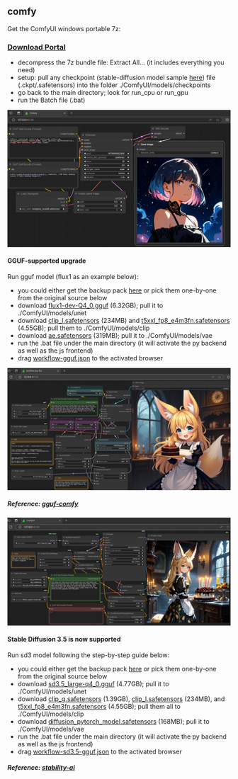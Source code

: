 ## comfy
Get the ComfyUI windows portable 7z:
### [Download Portal](https://github.com/calcuis/comfy/releases/download/0.0.3/ComfyUI_GGUF_windows_portable.7z)
- decompress the 7z bundle file: Extract All... (it includes everything you need)
- setup: pull any checkpoint (stable-diffusion model sample [here](https://huggingface.co/calcuis/ckpt/tree/main)) file (.ckpt/.safetensors) into the folder ./ComfyUI/models/checkpoints
- go back to the main directory; look for run_cpu or run_gpu
- run the Batch file (.bat)

![screenshot](comfy.png)

#### GGUF-supported upgrade
Run gguf model (flux1 as an example below):
- you could either get the backup pack [here](https://huggingface.co/calcuis/flux1-gguf/tree/main) or pick them one-by-one from the original source below
- download [flux1-dev-Q4_0.gguf](https://huggingface.co/city96/FLUX.1-dev-gguf/blob/main/flux1-dev-Q4_0.gguf) (6.32GB); pull it to ./ComfyUI/models/unet
- download [clip_l.safetensors](https://huggingface.co/comfyanonymous/flux_text_encoders/blob/main/clip_l.safetensors) (234MB) and [t5xxl_fp8_e4m3fn.safetensors](https://huggingface.co/comfyanonymous/flux_text_encoders/blob/main/t5xxl_fp8_e4m3fn.safetensors) (4.55GB); pull them to ./ComfyUI/models/clip
- download [ae.safetensors](https://huggingface.co/black-forest-labs/FLUX.1-schnell/blob/main/ae.safetensors) (319MB); pull it to ./ComfyUI/models/vae
- run the .bat file under the main directory (it will activate the py backend as well as the js frontend)
- drag [workflow-gguf.json](https://github.com/calcuis/comfy/blob/main/workflow-gguf.json) to the activated browser

![screenshot](https://raw.githubusercontent.com/calcuis/gguf-comfy/master/gguf.png)
##### Reference: [gguf-comfy](https://github.com/calcuis/gguf-comfy)

![screenshot](sd3.png)
#### Stable Diffusion 3.5 is now supported

Run sd3 model following the step-by-step guide below:
- you could either get the backup pack [here](https://huggingface.co/calcuis/sd3.5-large-gguf/tree/main) or pick them one-by-one from the original source below
- download [sd3.5_large-q4_0.gguf](https://huggingface.co/calcuis/sd3.5-large-gguf/blob/main/sd3.5_large-q4_0.gguf) (4.77GB); pull it to ./ComfyUI/models/unet
- download [clip_g.safetensors](https://huggingface.co/stabilityai/stable-diffusion-3.5-large/blob/main/text_encoders/clip_g.safetensors) (1.39GB),  [clip_l.safetensors](https://huggingface.co/comfyanonymous/flux_text_encoders/blob/main/clip_l.safetensors) (234MB), and [t5xxl_fp8_e4m3fn.safetensors](https://huggingface.co/comfyanonymous/flux_text_encoders/blob/main/t5xxl_fp8_e4m3fn.safetensors) (4.55GB); pull them all to ./ComfyUI/models/clip
- download [diffusion_pytorch_model.safetensors](https://huggingface.co/stabilityai/stable-diffusion-3.5-large/blob/main/vae/diffusion_pytorch_model.safetensors) (168MB); pull it to ./ComfyUI/models/vae
- run the .bat file under the main directory (it will activate the py backend as well as the js frontend)
- drag [workflow-sd3.5-gguf.json](https://github.com/calcuis/comfy/blob/main/workflow-sd3.5-gguf.json) to the activated browser

##### Reference: [stability-ai](https://github.com/Stability-AI)
